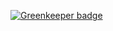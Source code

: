 
[![Greenkeeper badge](https://badges.greenkeeper.io/salda8/MicroservicesPlayground.svg)](https://greenkeeper.io/)
